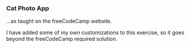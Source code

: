 ### Cat Photo App 

...as taught on the freeCodeCamp website.

I have added some of my own customizations to this exercise, so it goes beyond the freeCodeCamp required solution.
